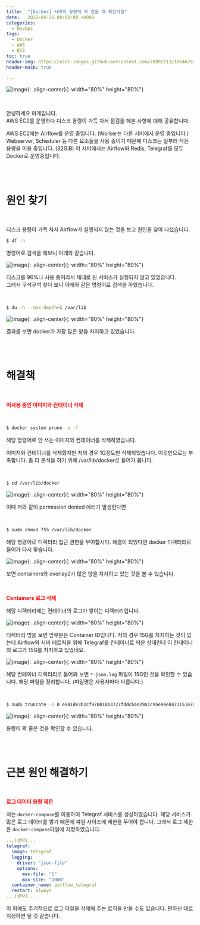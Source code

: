 ```yaml
---
title:  "[Docker] 서버의 용량이 꽉 찼을 때 확인사항"
date:   2022-04-26 00:00:00 +0900
categories:
  - DevOps
tags:
  - Docker
  - AWS
  - EC2
toc: true
header-img: https://user-images.githubusercontent.com/78892113/166467929-97635fc7-fa14-4c5a-8211-b171e9d96d0a.png
header-mask: true

---
```


![image](https://user-images.githubusercontent.com/78892113/166467929-97635fc7-fa14-4c5a-8211-b171e9d96d0a.png){: .align-center}{: width="80%" height="80%"} 


<br>

안녕하세요 마개입니다.  
AWS EC2를 운영하다 디스크 용량이 가득 차서 점검을 해본 사항에 대해 공유합니다.
  
AWS EC2에는 Airflow를 운영 중입니다. (Worker는 다른 서버에서 운영 중입니다.)  
Webserver, Scheduler 등 다른 요소들을 사용 중이기 때문에 디스크는 일부러 작은 용량을 이용 중입니다. (32GiB) 이 서버에서는 Airflow와 Redis, Telegraf를 모두 Docker로 운영중입니다.
  
  
<br><br>

# 원인 찾기
  
<br>

디스크 용량이 가득 차서 Airflow가 실행되지 않는 것을 보고 원인을 찾아 나섰습니다.

```bash
$ df -h
```

명령어로 검색을 해보니 아래와 같습니다.

![image](https://user-images.githubusercontent.com/78892113/166471690-24712197-f1bb-46a9-a102-bb91a7317147.png){: .align-center}{: width="80%" height="80%"}

디스크를 96%나 사용 중이라서 제대로 된 서비스가 실행되지 않고 있었습니다.  
그래서 구석구석 찾다 보니 아래와 같은 명령어로 검색을 하였습니다.  

<br>

```bash
$ du -h --max-depth=1 /var/lib
```

![image](https://user-images.githubusercontent.com/78892113/166472037-1b21a5eb-8a15-4f0b-8e93-1bb2915f3605.png){: .align-center}{: width="80%" height="80%"}

결과를 보면 docker가 가장 많은 양을 차지하고 있었습니다.

<br><br>

# 해결책

<br>

**<span style="color:red">미사용 중인 이미지와 컨테이너 삭제</span>**

<br>

```bash
$ docker system prune -a -f
```

해당 명령어로 안 쓰는 이미지와 컨테이너를 삭제하였습니다.

이미지와 컨테이너를 삭제했지만 저의 경우 1G정도만 삭제되었습니다.
이것만으로는 부족합니다. 좀 더 분석을 하기 위해 /var/lib/docker로 들어가 봅니다.

<br>

```bash
$ cd /var/lib/docker
```

![image](https://user-images.githubusercontent.com/78892113/166472782-6004b985-849c-4b17-a6f1-a1d469e01952.png){: .align-center}{: width="80%" height="80%"}

이때 저와 같이 permission denied 에러가 발생한다면

<br>

```bash
$ sudo chmod 755 /var/lib/docker
```

해당 명령어로 디렉터리 접근 권한을 부여합시다.
해결이 되었다면 docker 디렉터리로 들어가 다시 찾습니다.

![image](https://user-images.githubusercontent.com/78892113/166473241-a6887659-1ed3-4109-aa37-8cb10be5b500.png){: .align-center}{: width="80%" height="80%"}

보면 containers와 overlay2가 많은 양을 차지하고 있는 것을 볼 수 있습니다.  

<br>

**<span style="color:red">Containers 로그 삭제</span>**

해당 디렉터리에는 컨테이너의 로그가 쌓이는 디렉터리입니다.

![image](https://user-images.githubusercontent.com/78892113/166473671-1f042381-1d1f-4ee1-afff-885467486035.png){: .align-center}{: width="80%" height="80%"}

디렉터리 명을 보면 앞부분은 Container ID입니다. 저의 경우 15G를 차지하는 것이 있는데 Airflow와 서버 메트릭을 위해 Telegraf를 컨테이너로 띄운 상태인데 이 컨테이너의 로그가 15G를 차지하고 있었네요.

![image](https://user-images.githubusercontent.com/78892113/166473994-24018969-ef68-4f33-9a15-c1da866567da.png){: .align-center}{: width="80%" height="80%"}

해당 컨테이너 디렉터리로 들어와 보면 `*-json.log` 파일이 15G인 것을 확인할 수 있습니다. 해당 파일을 정리합니다. (파일명은 사용자마다 다릅니다.)

<br>

```bash
$ sudo truncate -s 0 e941de3b2cf970010b3727fddcb4e29a1c95e98e8471151e7a5b48c51572c9fa-json.log
```

![image](https://user-images.githubusercontent.com/78892113/166474241-3a1ab514-6ce0-4565-a3aa-bac6c8f73f2d.png){: .align-center}{: width="80%" height="80%"}

용량이 확 줄은 것을 확인할 수 있습니다.

<br><br>

# 근본 원인 해결하기

<br>

**<span style="color:red">로그 데이터 용량 제한</span>**

저는 `docker-compose`를 이용하여 Telegraf 서비스를 생성하였습니다.
해당 서비스가 많은 로그 데이터를 쌓기 때문에 파일 사이즈에 제한을 두어야 합니다. 그래서 로그 제한은 `docker-compose`파일에 지정하였습니다.

```yaml
...(생략)...
telegraf:
  image: telegraf
  logging:
    driver: "json-file"
    options:
      max-file: "5"
      max-size: "100m"
  container_name: airflow_telegraf
  restart: always
...(생략)...
```

이 외에도 주기적으로 로그 파일을 삭제해 주는 로직을 만들 수도 있습니다.
편하신 대로 지정하면 될 것 같습니다.